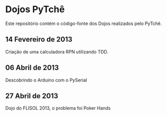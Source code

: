 # Dojos PyTchê

Este repositório contém o código-fonte dos Dojos realizados pelo PyTchê.

## 14 Fevereiro de 2013

Criação de uma calculadora RPN utilizando TDD.


## 06 Abril de 2013

Descobrindo o Arduino com o PySerial

## 27 Abril de 2013

Dojo do FLISOL 2013, o problema foi Poker Hands